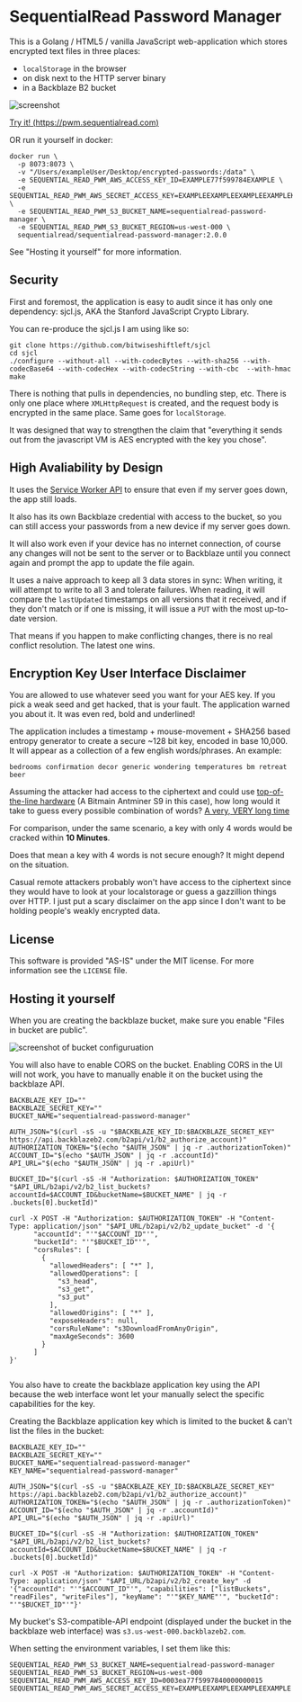 
# SequentialRead Password Manager

This is a Golang / HTML5  / vanilla JavaScript web-application which stores encrypted text files in three places:

 - `localStorage` in the browser
 - on disk next to the HTTP server binary
 - in a Backblaze B2 bucket

![screenshot](readme/screenshot.png)

[Try it! (https://pwm.sequentialread.com) ](https://pwm.sequentialread.com)

OR run it yourself in docker:

```
docker run \
  -p 8073:8073 \
  -v "/Users/exampleUser/Desktop/encrypted-passwords:/data" \
  -e SEQUENTIAL_READ_PWM_AWS_ACCESS_KEY_ID=EXAMPLE77f599784EXAMPLE \
  -e SEQUENTIAL_READ_PWM_AWS_SECRET_ACCESS_KEY=EXAMPLEEXAMPLEEXAMPLEEXAMPLEKEY \
  -e SEQUENTIAL_READ_PWM_S3_BUCKET_NAME=sequentialread-password-manager \
  -e SEQUENTIAL_READ_PWM_S3_BUCKET_REGION=us-west-000 \
  sequentialread/sequentialread-password-manager:2.0.0
```

See "Hosting it yourself" for more information.

## Security

First and foremost, the application is easy to audit since it has only one dependency: sjcl.js, AKA the Stanford JavaScript Crypto Library.

You can re-produce the sjcl.js I am using like so: 

```
git clone https://github.com/bitwiseshiftleft/sjcl
cd sjcl
./configure --without-all --with-codecBytes --with-sha256 --with-codecBase64 --with-codecHex --with-codecString --with-cbc  --with-hmac 
make
```

There is nothing that pulls in dependencies, no bundling step, etc. There is only one place where `XMLHttpRequest` is created, and the request body is encrypted in the same place. Same goes for `localStorage`.

It was designed that way to strengthen the claim that "everything it sends out from the javascript VM is AES encrypted with the key you chose".

## High Avaliability by Design

 It uses the [Service Worker API](https://developer.mozilla.org/en-US/docs/Web/API/Service_Worker_API/Using_Service_Workers) to ensure that even if my server goes down, the app still loads.

 It also has its own Backblaze credential with access to the bucket, so you can still access your passwords from a new device if my server goes down.

 It will also work even if your device has no internet connection, of course any changes will not be sent to the server or to Backblaze until you connect again and prompt the app to update the file again.

 It uses a naive approach to keep all 3 data stores in sync: When writing, it will attempt to write to all 3 and tolerate failures. When reading, it will compare the `lastUpdated` timestamps on all versions that it received, and if they don't match or if one is missing, it will issue a `PUT` with the most up-to-date version.

 That means if you happen to make conflicting changes, there is no real conflict resolution. The latest one wins.

## Encryption Key User Interface Disclaimer

You are allowed to use whatever seed you want for your AES key. If you pick a weak seed and get hacked, that is your fault. The application warned you about it. It was even red, bold and underlined!

The application includes a timestamp + mouse-movement + SHA256 based entropy generator to create a secure ~128 bit key, encoded in base 10,000. It will appear as a collection of a few english words/phrases. An example:

`bedrooms confirmation decor generic wondering temperatures bm retreat beer`

Assuming the attacker had access to the ciphertext and could use [top-of-the-line hardware](https://en.bitcoin.it/wiki/Mining_hardware_comparison) (A Bitmain Antminer S9 in this case), how long would it take to guess every possible combination of words? [A very, VERY long time](https://www.wolframalpha.com/input/?i=(10000%5E9)%2F(1.4e%2B13)+seconds+in+years)

For comparison, under the same scenario, a key with only 4 words would be cracked within **10 Minutes**.

Does that mean a key with 4 words is not secure enough? It might depend on the situation.

Casual remote attackers probably won't have access to the ciphertext since they would have to look at your localstorage or guess a gazzillion things over HTTP. I just put a scary disclaimer on the app since I don't want to be holding people's weakly encrypted data.

## License

 This software is provided "AS-IS" under the MIT license. For more information see the `LICENSE` file.

## Hosting it yourself

When you are creating the backblaze bucket, make sure you enable "Files in bucket are public". 

![screenshot of bucket configuruation](readme/bucket.png)

You will also have to enable CORS on the bucket.  Enabling CORS in the UI will not work, you have to manually enable it on the bucket using the backblaze API. 

```
BACKBLAZE_KEY_ID=""
BACKBLAZE_SECRET_KEY=""
BUCKET_NAME="sequentialread-password-manager"

AUTH_JSON="$(curl -sS -u "$BACKBLAZE_KEY_ID:$BACKBLAZE_SECRET_KEY" https://api.backblazeb2.com/b2api/v1/b2_authorize_account)"
AUTHORIZATION_TOKEN="$(echo "$AUTH_JSON" | jq -r .authorizationToken)"
ACCOUNT_ID="$(echo "$AUTH_JSON" | jq -r .accountId)"
API_URL="$(echo "$AUTH_JSON" | jq -r .apiUrl)"

BUCKET_ID="$(curl -sS -H "Authorization: $AUTHORIZATION_TOKEN" "$API_URL/b2api/v2/b2_list_buckets?accountId=$ACCOUNT_ID&bucketName=$BUCKET_NAME" | jq -r .buckets[0].bucketId)"

curl -X POST -H "Authorization: $AUTHORIZATION_TOKEN" -H "Content-Type: application/json" "$API_URL/b2api/v2/b2_update_bucket" -d '{
      "accountId": "'"$ACCOUNT_ID"'",
      "bucketId": "'"$BUCKET_ID"'",
      "corsRules": [
        {
          "allowedHeaders": [ "*" ],
          "allowedOperations": [
            "s3_head",
            "s3_get",
            "s3_put"
          ],
          "allowedOrigins": [ "*" ],
          "exposeHeaders": null,
          "corsRuleName": "s3DownloadFromAnyOrigin",
          "maxAgeSeconds": 3600
        }
      ]
}'


```


You also have to create the backblaze application key using the API because the web interface wont let your manually select the specific capabilities for the key.

Creating the Backblaze application key which is limited to the bucket & can't list the files in the bucket:

```
BACKBLAZE_KEY_ID=""
BACKBLAZE_SECRET_KEY=""
BUCKET_NAME="sequentialread-password-manager"
KEY_NAME="sequentialread-password-manager"

AUTH_JSON="$(curl -sS -u "$BACKBLAZE_KEY_ID:$BACKBLAZE_SECRET_KEY" https://api.backblazeb2.com/b2api/v1/b2_authorize_account)"
AUTHORIZATION_TOKEN="$(echo "$AUTH_JSON" | jq -r .authorizationToken)"
ACCOUNT_ID="$(echo "$AUTH_JSON" | jq -r .accountId)"
API_URL="$(echo "$AUTH_JSON" | jq -r .apiUrl)"

BUCKET_ID="$(curl -sS -H "Authorization: $AUTHORIZATION_TOKEN" "$API_URL/b2api/v2/b2_list_buckets?accountId=$ACCOUNT_ID&bucketName=$BUCKET_NAME" | jq -r .buckets[0].bucketId)"

curl -X POST -H "Authorization: $AUTHORIZATION_TOKEN" -H "Content-Type: application/json" "$API_URL/b2api/v2/b2_create_key" -d '{"accountId": "'"$ACCOUNT_ID"'", "capabilities": ["listBuckets", "readFiles", "writeFiles"], "keyName": "'"$KEY_NAME"'", "bucketId": "'"$BUCKET_ID"'"}'

```

My bucket's S3-compatible-API endpoint (displayed under the bucket in the backblaze web interface) was `s3.us-west-000.backblazeb2.com`.

When setting the environment variables, I set them like this: 

```
SEQUENTIAL_READ_PWM_S3_BUCKET_NAME=sequentialread-password-manager
SEQUENTIAL_READ_PWM_S3_BUCKET_REGION=us-west-000
SEQUENTIAL_READ_PWM_AWS_ACCESS_KEY_ID=0003ea77f5997840000000015
SEQUENTIAL_READ_PWM_AWS_SECRET_ACCESS_KEY=EXAMPLEEXAMPLEEXAMPLEEXAMPLE
```